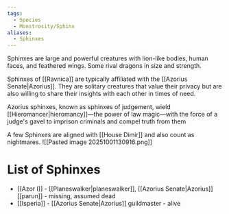 ```yaml
---
tags:
  - Species
  - Monstrosity/Sphinx
aliases:
  - Sphinxes
---
```

Sphinxes are large and powerful creatures with lion-like bodies, human faces, and feathered wings. Some rival dragons in size and strength.
 
 Sphinxes of [[Ravnica]] are typically affiliated with the [[Azorius Senate|Azorius]]. They are solitary creatures that value their privacy but are also willing to share their insights with each other in times of need.
 
Azorius sphinxes, known as sphinxes of judgement, wield [[Hieromancer|hieromancy]]—the power of law magic—with the force of a judge's gavel to imprison criminals and compel truth from them

A few Sphinxes are aligned with [[House Dimir]] and also count as nightmares.
![[Pasted image 20251001130916.png]]
# List of Sphinxes

- [[Azor I]] - [[Planeswalker|planeswalker]], [[Azorius Senate|Azorius]] [[parun]] - missing, assumed dead
- [[Isperia]] - [[Azorius Senate|Azorius]] guildmaster - alive